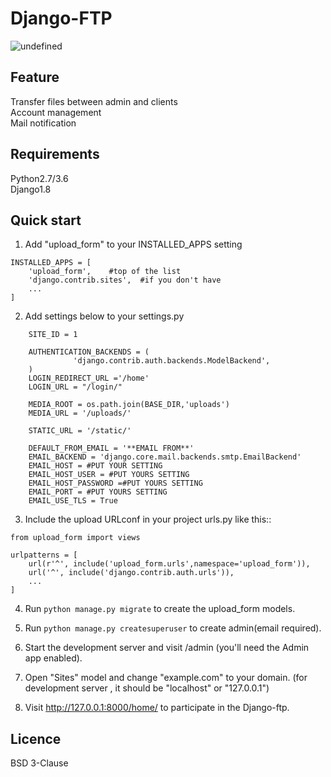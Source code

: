 # Django-FTP
<img alt="undefined" src="https://img.shields.io/pypi/l/django.svg">

Feature
-----------
Transfer files between admin and clients<br>
Account management <br>
Mail notification<br>

Requirements
-----------
Python2.7/3.6<br>
Django1.8

Quick start
-----------

1. Add "upload_form" to your INSTALLED_APPS setting
```
INSTALLED_APPS = [
    'upload_form',    #top of the list
    'django.contrib.sites',  #if you don't have
    ...
]
```
2. Add settings below to your settings.py
  
```
    SITE_ID = 1

    AUTHENTICATION_BACKENDS = (
              'django.contrib.auth.backends.ModelBackend',
    )
    LOGIN_REDIRECT_URL ='/home'
    LOGIN_URL = "/login/"

    MEDIA_ROOT = os.path.join(BASE_DIR,'uploads')
    MEDIA_URL = '/uploads/'  

    STATIC_URL = '/static/'  

    DEFAULT_FROM_EMAIL = '**EMAIL FROM**'
    EMAIL_BACKEND = 'django.core.mail.backends.smtp.EmailBackend'
    EMAIL_HOST = #PUT YOUR SETTING
    EMAIL_HOST_USER = #PUT YOURS SETTING
    EMAIL_HOST_PASSWORD =#PUT YOURS SETTING
    EMAIL_PORT = #PUT YOURS SETTING
    EMAIL_USE_TLS = True

``` 
3. Include the upload URLconf in your project urls.py like this::
```
from upload_form import views

urlpatterns = [
    url(r'^', include('upload_form.urls',namespace='upload_form')),
    url('^', include('django.contrib.auth.urls')),
    ...
]
```
4. Run `python manage.py migrate` to create the upload_form models.

5. Run `python manage.py createsuperuser` to create admin(email required).

6. Start the development server and visit /admin
   (you'll need the Admin app enabled).

7. Open "Sites" model and change "example.com" to your domain.
   (for development server , it should be "localhost" or "127.0.0.1")

8. Visit http://127.0.0.1:8000/home/ to participate in the Django-ftp.

## Licence
BSD 3-Clause
